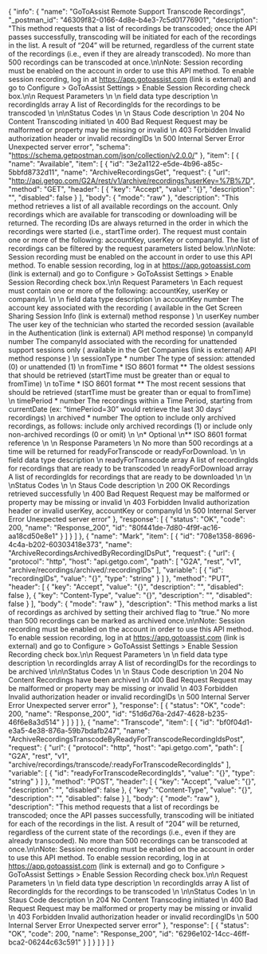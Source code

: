 {
  "info": {
    "name": "GoToAssist Remote Support Transcode Recordings",
    "_postman_id": "46309f82-0166-4d8e-b4e3-7c5d01776901",
    "description": "This method requests that a list of recordings be transcoded; once the API passes successfully, transcoding will be initiated for each of the recordings in the list. A result of “204” will be returned, regardless of the current state of the recordings (i.e., even if they are already transcoded). No more than 500 recordings can be transcoded at once.\n\nNote: Session recording must be enabled on the account in order to use this API method. To enable session recording, log in at https://app.gotoassist.com (link is external) and go to Configure > GoToAssist Settings > Enable Session Recording check box.\n\n  Request Parameters                    \n                      \n    field        data type      description    \n    recordingIds        array      A list of RecordingIds for the recordings to be transcoded    \n                      \n\nStatus Codes                \n                \n    Staus Code        description    \n    204 No Content        Transcoding initiated    \n    400 Bad Request        Request may be malformed or property may be missing or invalid    \n    403 Forbidden        Invalid authorization header or invalid recordingIDs    \n    500 Internal Server Error        Unexpected server error",
    "schema": "https://schema.getpostman.com/json/collection/v2.0.0/"
  },
  "item": [
    {
      "name": "Available",
      "item": [
        {
          "id": "3e2a1122-e5de-4b96-a85c-5bbfd8732d11",
          "name": "ArchiveRecordingsGet",
          "request": {
            "url": "http://api.getgo.com/G2A/rest/v1/archive/recordings?userKey=%7B%7D",
            "method": "GET",
            "header": [
              {
                "key": "Accept",
                "value": "{}",
                "description": "",
                "disabled": false
              }
            ],
            "body": {
              "mode": "raw"
            },
            "description": "This method retrieves a list of all available recordings on the account. Only recordings which are available for transcoding or downloading will be returned. The recording IDs are always returned in the order in which the recordings were started (i.e., startTime order). The request must contain one or more of the following: accountKey, userKey or companyId. The list of recordings can be filtered by the request parameters listed below.\n\nNote: Session recording must be enabled on the account in order to use this API method. To enable session recording, log in at https://app.gotoassist.com (link is external) and go to Configure > GoToAssist Settings > Enable Session Recording check box.\n\n  Request Parameters                  \n  Each request must contain one or more of the following: accountKey, userKey or companyId.                  \n                    \n    field      data type      description    \n    accountKey      number      The account key associated with the recording ( available in the Get Screen Sharing Session Info (link is external) method response )    \n    userKey      number      The user key of the technician who started the recorded session (available in the Authentication (link is external) API method response)    \n    companyId      number      The companyId associated with the recording for unattended support sessions only ( available in the Get Companies (link is external) API method response )    \n    sessionType *      number      The type of session: attended (0) or unattended (1)    \n    fromTime *      ISO 8601 format **      The oldest sessions that should be retrieved (startTime must be greater than or equal to fromTime)    \n    toTime *      ISO 8601 format **      The most recent sessions that should be retrieved (startTime must be greater than or equal to fromTime)    \n    timePeriod *      number      The recordings within a Time Period, starting from currentDate (ex: ”timePeriod=30” would retrieve the last 30 days’ recordings)    \n    archived *      number      The option to include only archived recordings, as follows: include only archived recordings (1) or include only non-archived recordings (0 or omit)    \n                    \n* Optional                    \n** ISO 8601 format reference                    \n                    \n  Response Parameters                  \n  No more than 500 recordings at a time will be returned for readyForTranscode or readyForDownload.                  \n                    \n    field      data type      description    \n    readyForTranscode      array      A list of recordingIds for recordings that are ready to be transcoded    \n    readyForDownload      array      A list of recordingIds for recordings that are ready to be downloaded    \n                    \n                    \nStatus Codes                    \n                    \n    Staus Code      description          \n    200 OK      Recordings retrieved successfully          \n    400 Bad Request      Request may be malformed or property may be missing or invalid          \n    403 Forbidden      Invalid authorization header or invalid userKey, accountKey or companyId          \n    500 Internal Server Error      Unexpected server error"
          },
          "response": [
            {
              "status": "OK",
              "code": 200,
              "name": "Response_200",
              "id": "80f441de-7d80-4f9f-ac16-aa18cd50e8e1"
            }
          ]
        }
      ]
    },
    {
      "name": "Mark",
      "item": [
        {
          "id": "708e1358-8696-4c4a-b202-60303418e373",
          "name": "ArchiveRecordingsArchivedByRecordingIDsPut",
          "request": {
            "url": {
              "protocol": "http",
              "host": "api.getgo.com",
              "path": [
                "G2A",
                "rest",
                "v1",
                "archive/recordings/archived/:recordingIDs"
              ],
              "variable": [
                {
                  "id": "recordingIDs",
                  "value": "{}",
                  "type": "string"
                }
              ]
            },
            "method": "PUT",
            "header": [
              {
                "key": "Accept",
                "value": "{}",
                "description": "",
                "disabled": false
              },
              {
                "key": "Content-Type",
                "value": "{}",
                "description": "",
                "disabled": false
              }
            ],
            "body": {
              "mode": "raw"
            },
            "description": "This method marks a list of recordings as archived by setting their archived flag to “true.” No more than 500 recordings can be marked as archived once.\n\nNote: Session recording must be enabled on the account in order to use this API method. To enable session recording, log in at https://app.gotoassist.com (link is external) and go to Configure > GoToAssist Settings > Enable Session Recording check box.\n\n  Request Parameters                    \n                      \n    field        data type      description    \n    recordingIds        array      A list of recordingIDs for the recordings to be archived    \n\n\nStatus Codes                \n                \n    Staus Code        description    \n    204 No Content        Recordings have been archived    \n    400 Bad Request        Request may be malformed or property may be missing or invalid    \n    403 Forbidden        Invalid authorization header or invalid recordingIDs    \n    500 Internal Server Error        Unexpected server error"
          },
          "response": [
            {
              "status": "OK",
              "code": 200,
              "name": "Response_200",
              "id": "51d6d76a-2d47-4628-b235-46f6e8a3d514"
            }
          ]
        }
      ]
    },
    {
      "name": "Transcode",
      "item": [
        {
          "id": "bf0f04d1-e3a5-4e38-876a-59b7bdafb247",
          "name": "ArchiveRecordingsTranscodeByReadyForTranscodeRecordingIdsPost",
          "request": {
            "url": {
              "protocol": "http",
              "host": "api.getgo.com",
              "path": [
                "G2A",
                "rest",
                "v1",
                "archive/recordings/transcode/:readyForTranscodeRecordingIds"
              ],
              "variable": [
                {
                  "id": "readyForTranscodeRecordingIds",
                  "value": "{}",
                  "type": "string"
                }
              ]
            },
            "method": "POST",
            "header": [
              {
                "key": "Accept",
                "value": "{}",
                "description": "",
                "disabled": false
              },
              {
                "key": "Content-Type",
                "value": "{}",
                "description": "",
                "disabled": false
              }
            ],
            "body": {
              "mode": "raw"
            },
            "description": "This method requests that a list of recordings be transcoded; once the API passes successfully, transcoding will be initiated for each of the recordings in the list. A result of “204” will be returned, regardless of the current state of the recordings (i.e., even if they are already transcoded). No more than 500 recordings can be transcoded at once.\n\nNote: Session recording must be enabled on the account in order to use this API method. To enable session recording, log in at https://app.gotoassist.com (link is external) and go to Configure > GoToAssist Settings > Enable Session Recording check box.\n\n  Request Parameters                    \n                      \n    field        data type      description    \n    recordingIds        array      A list of RecordingIds for the recordings to be transcoded    \n                      \n\nStatus Codes                \n                \n    Staus Code        description    \n    204 No Content        Transcoding initiated    \n    400 Bad Request        Request may be malformed or property may be missing or invalid    \n    403 Forbidden        Invalid authorization header or invalid recordingIDs    \n    500 Internal Server Error        Unexpected server error"
          },
          "response": [
            {
              "status": "OK",
              "code": 200,
              "name": "Response_200",
              "id": "6296e102-14cc-46ff-bca2-06244c63c591"
            }
          ]
        }
      ]
    }
  ]
}